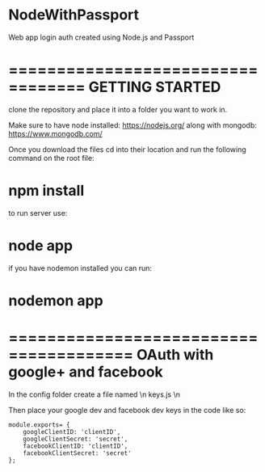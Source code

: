 # NodeWithPassport

Web app login auth created using Node.js and Passport

==================================
GETTING STARTED
=======================
clone the repository and place it into a folder you want to work in.

Make sure to have node installed: https://nodejs.org/
along with mongodb: https://www.mongodb.com/

Once you download the files cd into their location and run the following command on the root file:

# npm install

to run server use:

# node app

if you have nodemon installed you can run:

# nodemon app


=======================================
OAuth with google+ and facebook
===========================
In the config folder create a file named \n
keys.js \n

Then place your google dev and facebook dev keys in the code like so: 
```
module.exports= { 
    googleClientID: 'clientID', 
    googleClientSecret: 'secret', 
    facebookClientID: 'clientID',
    facebookClientSecret: 'secret' 
};
```
